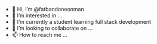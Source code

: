- 👋 Hi, I’m @fatbandoneonman
- 👀 I’m interested in ...
- 🌱 I’m currently a student learning full stack development
- 💞️ I’m looking to collaborate on ...
- 📫 How to reach me ...

<!---
fatbandoneonman/fatbandoneonman is a ✨ special ✨ repository because its `README.md` (this file) appears on your GitHub profile.
You can click the Preview link to take a look at your changes.
--->
